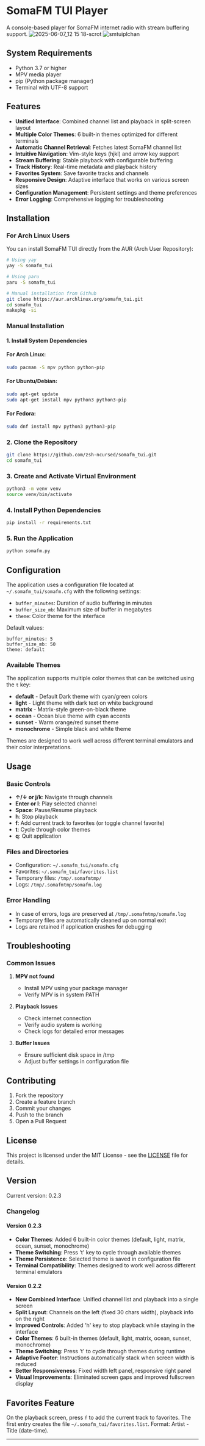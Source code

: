 # SomaFM TUI Player

A console-based player for SomaFM internet radio with stream buffering support.
![2025-06-07_12 15 18-scrot](https://github.com/user-attachments/assets/c5ee3ebb-add9-4d08-850f-d8d2a25d47ec)
![smtuiplchan](https://github.com/user-attachments/assets/42ce853b-461a-4a22-9b71-9f4bbf111dd9)

## System Requirements

- Python 3.7 or higher
- MPV media player
- pip (Python package manager)
- Terminal with UTF-8 support

## Features

- **Unified Interface**: Combined channel list and playback in split-screen layout
- **Multiple Color Themes**: 6 built-in themes optimized for different terminals
- **Automatic Channel Retrieval**: Fetches latest SomaFM channel list
- **Intuitive Navigation**: Vim-style keys (hjkl) and arrow key support
- **Stream Buffering**: Stable playback with configurable buffering
- **Track History**: Real-time metadata and playback history
- **Favorites System**: Save favorite tracks and channels
- **Responsive Design**: Adaptive interface that works on various screen sizes
- **Configuration Management**: Persistent settings and theme preferences
- **Error Logging**: Comprehensive logging for troubleshooting

## Installation

### For Arch Linux Users

You can install SomaFM TUI directly from the AUR (Arch User Repository):

```bash
# Using yay
yay -S somafm_tui

# Using paru
paru -S somafm_tui

# Manual installation from Github
git clone https://aur.archlinux.org/somafm_tui.git
cd somafm_tui
makepkg -si
```

### Manual Installation

#### 1. Install System Dependencies

#### For Arch Linux:
```bash
sudo pacman -S mpv python python-pip
```

#### For Ubuntu/Debian:
```bash
sudo apt-get update
sudo apt-get install mpv python3 python3-pip
```

#### For Fedora:
```bash
sudo dnf install mpv python3 python3-pip
```

### 2. Clone the Repository
```bash
git clone https://github.com/zsh-ncursed/somafm_tui.git
cd somafm_tui
```

### 3. Create and Activate Virtual Environment
```bash
python3 -m venv venv
source venv/bin/activate
```

### 4. Install Python Dependencies
```bash
pip install -r requirements.txt
```

### 5. Run the Application
```bash
python somafm.py
```

## Configuration

The application uses a configuration file located at `~/.somafm_tui/somafm.cfg` with the following settings:

- `buffer_minutes`: Duration of audio buffering in minutes
- `buffer_size_mb`: Maximum size of buffer in megabytes
- `theme`: Color theme for the interface

Default values:
```
buffer_minutes: 5
buffer_size_mb: 50
theme: default
```

### Available Themes

The application supports multiple color themes that can be switched using the `t` key:

- **default** - Default Dark theme with cyan/green colors
- **light** - Light theme with dark text on white background
- **matrix** - Matrix-style green-on-black theme
- **ocean** - Ocean blue theme with cyan accents
- **sunset** - Warm orange/red sunset theme
- **monochrome** - Simple black and white theme

Themes are designed to work well across different terminal emulators and their color interpretations.

## Usage

### Basic Controls
- **↑/↓ or j/k**: Navigate through channels
- **Enter or l**: Play selected channel
- **Space**: Pause/Resume playback
- **h**: Stop playback
- **f**: Add current track to favorites (or toggle channel favorite)
- **t**: Cycle through color themes
- **q**: Quit application

### Files and Directories

- Configuration: `~/.somafm_tui/somafm.cfg`
- Favorites: `~/.somafm_tui/favorites.list`
- Temporary files: `/tmp/.somafmtmp/`
- Logs: `/tmp/.somafmtmp/somafm.log`

### Error Handling

- In case of errors, logs are preserved at `/tmp/.somafmtmp/somafm.log`
- Temporary files are automatically cleaned up on normal exit
- Logs are retained if application crashes for debugging

## Troubleshooting

### Common Issues

1. **MPV not found**
   - Install MPV using your package manager
   - Verify MPV is in system PATH

2. **Playback Issues**
   - Check internet connection
   - Verify audio system is working
   - Check logs for detailed error messages

3. **Buffer Issues**
   - Ensure sufficient disk space in /tmp
   - Adjust buffer settings in configuration file

## Contributing

1. Fork the repository
2. Create a feature branch
3. Commit your changes
4. Push to the branch
5. Open a Pull Request

## License

This project is licensed under the MIT License - see the [LICENSE](LICENSE) file for details.

## Version
Current version: 0.2.3

### Changelog

#### Version 0.2.3
- **Color Themes**: Added 6 built-in color themes (default, light, matrix, ocean, sunset, monochrome)
- **Theme Switching**: Press 't' key to cycle through available themes
- **Theme Persistence**: Selected theme is saved in configuration file
- **Terminal Compatibility**: Themes designed to work well across different terminal emulators

#### Version 0.2.2
- **New Combined Interface**: Unified channel list and playback into a single screen
- **Split Layout**: Channels on the left (fixed 30 chars width), playback info on the right
- **Improved Controls**: Added 'h' key to stop playback while staying in the interface
- **Color Themes**: 6 built-in themes (default, light, matrix, ocean, sunset, monochrome)
- **Theme Switching**: Press 't' to cycle through themes during runtime
- **Adaptive Footer**: Instructions automatically stack when screen width is reduced
- **Better Responsiveness**: Fixed width left panel, responsive right panel
- **Visual Improvements**: Eliminated screen gaps and improved fullscreen display

## Favorites Feature

On the playback screen, press `f` to add the current track to favorites. The first entry creates the file `~/.somafm_tui/favorites.list`. Format: Artist - Title (date-time).

--- 
